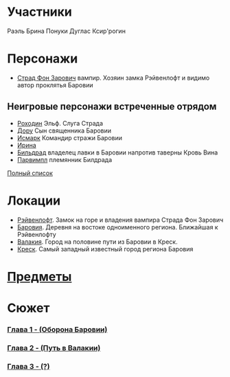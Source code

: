 # Участники

Раэль
Брина
Понуки
Дуглас
Ксир'рогин

# Персонажи

- [Страд Фон Зарович](npcs/strad) вампир. Хозяин замка Рэйвенлофт и видимо автор проклятья Баровии

## Неигровые персонажи встреченные отрядом

- [Роходин](npcs/rohodin) Эльф. Слуга Страда
- [Дору](npcs/doru) Сын священника Баровии
- [Исмарк](npcs/ismark_kolyanych) Командир стражи Баровии
- [Ирина](npcs/irina) 
- [Бильдрад](npcs/bildrad) владелец лавки в Баровии напротив таверны Кровь Вина
- [Парвимпл](npcs/parvimpl.md) племянник Билдрада

[Полный список](./npcs/npcs.md)

# Локации
- [Рэйвенлофт](locs/ravenloft). Замок на горе и владения вампира Страда Фон Зарович
- [Баровия](locs/barovia_city). Деревня на востоке одноименного региона. Ближайшая к Рэйвенлофту
- [Валакия](locs/valakhi). Город на половине пути из Баровии в Креск.
- [Креск](locs/kretzk). Самый западный известный город региона Баровия

# [Предметы](./items/items.md)

# Сюжет

### [Глава 1 - (Оборона Баровии)](chapters/first)
### [Глава 2 - (Путь в Валакии)](chapters/second)
### [Глава 3 - (?)](chapters/third)
